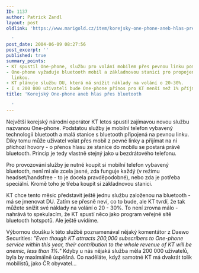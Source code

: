 ```yaml
---
ID: 1137
author: Patrick Zandl
layout: post
oldlink: 'https://www.marigold.cz/item/korejsky-one-phone-aneb-hlas-pres-bluetooth

  '
post_date: 2004-06-09 08:27:56
post_excerpt: ''
published: true
summary_points:
- KT spustil One-phone, službu pro volání mobilem přes pevnou linku pomocí bluetooth.
- One-phone vyžaduje bluetooth mobil a základnovou stanici pro propojení s pevnou
  linkou.
- KT plánuje službu DU, která má snížit náklady na volání o 20-30%.
- I s 200 000 uživateli bude One-phone přínos pro KT menší než 1% příjmů.
title: 'Korejský One-phone aneb hlas přes bluetooth

  '
---
```


<p>
Největší korejský národní operátor KT letos spustil zajímavou novou službu nazvanou One-phone. Podstatou služby je mobilní telefon vybavený technologií bluetooth a malá stanice s bluetooth připojená na pevnou linku. Díky tomu může uživatel volat přes mobil z pevné linky a přijímat na ní příchozí hovory - o přenos hlasu ze stanice do mobilu se postará právě bluetooth. Princip je tedy vlastně stejný jako u bezdrátového telefonu. </p>

<p>
Pro provozování služby je nutné koupit si mobilní telefon vybavený bluetooth, není mi ale zcela jasné, zda funguje každý (v režimu headset/handsfree - to je docela pravděpodobné), nebo zda je potřeba speciální. Kromě toho je třeba koupit si základnovou stanici. </p>

<p>
KT chce tento měsíc představit ještě jednu službu založenou na bluetooth - má se jmenovat DU. Zatím se přesně neví, co to bude, ale KT tvrdí, že tak můžete snížit své náklady na volání o 20 - 30%. To není zrovna málo - nahrává to spekulacím, že KT spustí něco jako program veřejné sítě bluetooth hotspotů. Ale ještě uvidíme. </p>

<p>
Výbornou doušku k této službě poznamenával nějaký komentátor z Daewo Securities: <i>"Even though KT attracts 200,000 subscribers to One-phone service within this year, their contribution to the whole revenue of KT will be anemic, less than 1%."</i> Kdyby u nás nějaká služba měla 200 000 uživatelů, byla by maximálně úspěšná. Co naděláte, když samotné KT má dvakrát tolik mobilistů, jako ČR obyvatel...
</p>